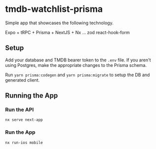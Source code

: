 # tmdb-watchlist-prisma

Simple app that showcases the following technology.

Expo + tRPC + Prisma + NextJS + Nx
...
zod
react-hook-form



## Setup

Add your database and TMDB bearer token to the `.env` file.  If you aren't using Postgres, make the appropriate changes to the Prisma schema.

Run `yarn prisma:codegen` and `yarn prisma:migrate` to setup the DB and generated client.

## Running the App

### Run the API

`nx serve next-app`

### Run the App

`nx run-ios mobile`
